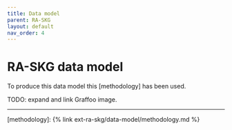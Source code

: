 ```yaml
---
title: Data model
parent: RA-SKG
layout: default
nav_order: 4
---
```


# RA-SKG data model

To produce this data model this [methodology] has been used.

TODO: expand and link Graffoo image.

---
[methodology]: {% link ext-ra-skg/data-model/methodology.md %}